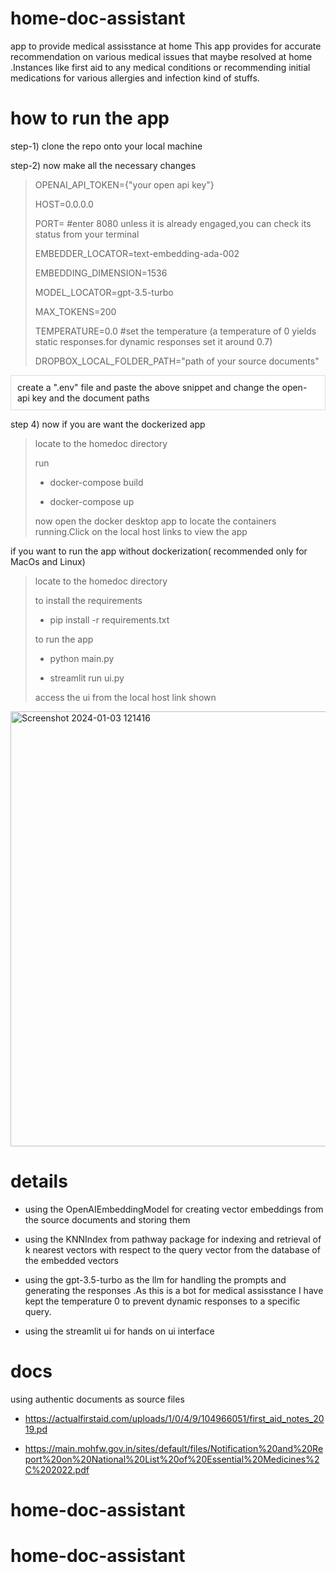 # home-doc-assistant
app to provide medical assisstance at home
This app provides for accurate recommendation on various medical issues that maybe resolved at home .Instances like first aid to any medical conditions or recommending initial medications for various allergies and infection kind of stuffs.

# how to run the app
step-1) clone the repo onto your local machine 

step-2) now make all the necessary changes  

> OPENAI_API_TOKEN={"your open api key"}
> 
> HOST=0.0.0.0
> 
> PORT=<port number> #enter 8080 unless it is already engaged,you can check its status from your terminal
> 
> EMBEDDER_LOCATOR=text-embedding-ada-002
> 
> EMBEDDING_DIMENSION=1536
> 
> MODEL_LOCATOR=gpt-3.5-turbo
> 
> MAX_TOKENS=200
> 
> TEMPERATURE=0.0 #set the temperature (a temperature of 0 yields static responses.for dynamic responses set it around 0.7)
> 
> DROPBOX_LOCAL_FOLDER_PATH="path of your source documents"
> 
<div style="background-color: white; padding: 10px; border: 1px solid #ddd;">
  create a ".env" file and paste the above snippet and change the open-api key and the document paths
</div>

step 4) now if you are want the dockerized app





> locate to the homedoc directory
>
> run
> * docker-compose build
> 
> * docker-compose up
>
> now open the docker desktop app to locate the containers running.Click on the local host links to view the app
>

if you want to run the app without dockerization( recommended  only for MacOs and Linux)
>locate to the homedoc directory
>
>to install the requirements
>* pip install -r requirements.txt 
>
>to run the app
>* python main.py
>
>* streamlit run ui.py
>
>access the ui from the local host link shown


<img width="696" alt="Screenshot 2024-01-03 121416" src="https://github.com/anishhello/home-doc-assistant/assets/133523672/98473ecf-2e6a-40df-b985-26a68080f04c">


# details
* using the OpenAIEmbeddingModel for creating vector embeddings from the source documents and storing them

* using the KNNIndex from pathway package for indexing and  retrieval of k nearest vectors  with respect to the query vector from the database of the embedded vectors

* using the gpt-3.5-turbo as the llm for handling the prompts and generating the responses .As this is a bot for medical assisstance I have kept the temperature 0 to prevent dynamic responses to a specific query.

* using the streamlit ui for hands on ui interface

# docs
 using authentic documents as source files
  * https://actualfirstaid.com/uploads/1/0/4/9/104966051/first_aid_notes_2019.pd

* https://main.mohfw.gov.in/sites/default/files/Notification%20and%20Report%20on%20National%20List%20of%20Essential%20Medicines%2C%202022.pdf


                                            
# home-doc-assistant
# home-doc-assistant
